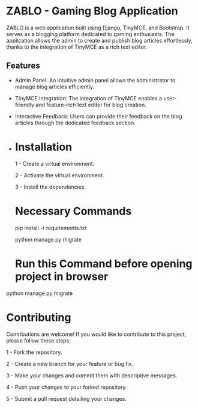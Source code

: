 # ZABLO - Gaming Blog Application

ZABLO is a web application built using Django, TinyMCE, and Bootstrap. It serves as a blogging platform dedicated to gaming enthusiasts. The application allows the admin to create and publish blog articles effortlessly, thanks to the integration of TinyMCE as a rich text editor.

## Features

- Admin Panel: An intuitive admin panel allows the administrator to manage blog articles efficiently.
- TinyMCE Integration: The integration of TinyMCE enables a user-friendly and feature-rich text editor for blog creation.
- Interactive Feedback: Users can provide their feedback on the blog articles through the dedicated feedback section.

- # Installation
  
  1 - Create a virtual environment.
  
  2 - Activate the virtual environment.
  
  3 - Install the dependencies.

  # Necessary Commands
  
  pip install -r requirements.txt

  python manage.py migrate

  # Run this Command before opening project in browser
python manage.py migrate

# Contributing
Contributions are welcome! If you would like to contribute to this project, please follow these steps:

1 - Fork the repository.

2 - Create a new branch for your feature or bug fix.

3 - Make your changes and commit them with descriptive messages.

4 - Push your changes to your forked repository.

5 - Submit a pull request detailing your changes.
